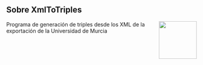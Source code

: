 ## Sobre XmlToTriples
[<img align="right" width="100px" src="https://dotnetfoundation.org/img/logo_big.svg" />](https://dotnetfoundation.org/projects?searchquery=IdentityServer&type=project)

Programa de generación de triples desde los XML de la exportación de la Universidad de Murcia